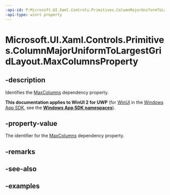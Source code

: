 ```yaml
---
-api-id: P:Microsoft.UI.Xaml.Controls.Primitives.ColumnMajorUniformToLargestGridLayout.MaxColumnsProperty
-api-type: winrt property
---
```


# Microsoft.UI.Xaml.Controls.Primitives.ColumnMajorUniformToLargestGridLayout.MaxColumnsProperty

<!--
public static Windows.UI.Xaml.DependencyProperty MaxColumnsProperty { get; }
-->

## -description

Identifies the [MaxColumns](columnmajoruniformtolargestgridlayout_maxcolumns.md) dependency property.

**This documentation applies to WinUI 2 for UWP** (for [WinUI](/windows/apps/winui/winui3/) in the [Windows App SDK](/windows/apps/windows-app-sdk/), see the **[Windows App SDK namespaces](/windows/windows-app-sdk/api/winrt/)**).

## -property-value

The identifier for the [MaxColumns](columnmajoruniformtolargestgridlayout_maxcolumns.md) dependency property.

## -remarks

## -see-also

## -examples

